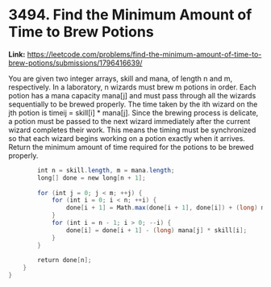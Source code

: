 # 3494. Find the Minimum Amount of Time to Brew Potions

**Link:** https://leetcode.com/problems/find-the-minimum-amount-of-time-to-brew-potions/submissions/1796416639/

You are given two integer arrays, skill and mana, of length n and m, respectively. In a laboratory, n wizards must brew m potions in order. Each potion has a mana capacity mana[j] and must pass through all the wizards sequentially to be brewed properly. The time taken by the ith wizard on the jth potion is timeij = skill[i] * mana[j]. Since the brewing process is delicate, a potion must be passed to the next wizard immediately after the current wizard completes their work. This means the timing must be synchronized so that each wizard begins working on a potion exactly when it arrives. ​ Return the minimum amount of time required for the potions to be brewed properly.

```java
        int n = skill.length, m = mana.length;
        long[] done = new long[n + 1];
        
        for (int j = 0; j < m; ++j) {
            for (int i = 0; i < n; ++i) {
                done[i + 1] = Math.max(done[i + 1], done[i]) + (long) mana[j] * skill[i];
            }
            for (int i = n - 1; i > 0; --i) {
                done[i] = done[i + 1] - (long) mana[j] * skill[i];
            }
        }
        
        return done[n];
    }
}
```
